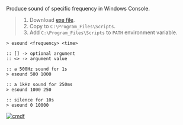 Produce sound of specific frequency in Windows Console.
> 1. Download [exe file](https://github.com/cmdf/extra-sound/releases/download/1.0.0/esound.exe).
> 2. Copy to `C:\Program_Files\Scripts`.
> 3. Add `C:\Program_Files\Scripts` to `PATH` environment variable.


```batch
> esound <frequency> <time>

:: [] -> optional argument
:: <> -> argument value
```

```batch
:: a 500Hz sound for 1s
> esound 500 1000

:: a 1kHz sound for 250ms
> esound 1000 250

:: silence for 10s
> esound 0 10000
```


[![cmdf](https://i.imgur.com/EYiYfwb.jpg)](https://cmdf.github.io)
